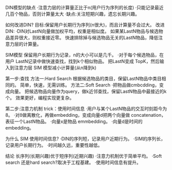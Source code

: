 DIN模型的缺点
·注意力层的计算量正比于n(用户行为序列的长度)
·只能记录最近几百个物品，否则计算量太大
·缺点:关注短期兴趣，遗忘长期兴趣。


如何改进DIN?
目标:保留用户长期行为序列(n很大)，而且计算量不会过大。
改进 DIN:
·DIN对LastN向量做加权平均，权重是相似度。
如果某LastN物品与候选物品差异很大，则权重接近零。
快速排除掉与候选物品无关的LastN物品，降低注意力层的计算量。



SIM模型
保留用户长期行为记录，n的大小可以是几千。
·对于每个候选物品，在用户 LastN记录中做快速查找，找到k个相似物品。
把LastN变成 TopK，然后输入到注意力层
SIM 模型减小计算量(从n降到k)


第一步:查找
方法一:Hard Search
根据候选物品的类目，保留LastN物品中类目相同的。
简单，快速，无需训练。
方法二:Soft Search
·把物品做cmbcdding，变成向量。
把候选物品向量作为query，做k近邻查找，保留LastN物品中最接近的k个。
效果更好，编程实现更复杂。

第二步:注意力机制
trick：使用时间信息
·用户与某个LastN物品的交互时刻距今为8。
·对δ做离散化，再做embedding，变成向量d把两个向量做 concatenation，表征一个LastN物品。
·向量x是物品 emmbedding。
·向量d是时间的 embedding。


为什么 SIM 使用时间信息?
·DIN的序列短，记录用户近期行为。
·SIM的序列长，记录用户长期行为。
·时间越久远，重要性越低。



结论
长序列(长期兴趣)优于短序列(近期兴趣)
·注意力机制优于简单平均。
·Soft search 还是hard search?取决于工程基建。
·使用时间信息有提升。